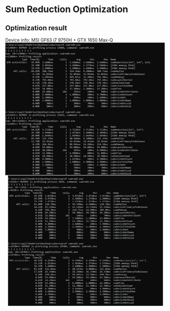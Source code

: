 # Sum Reduction Optimization
## Optimization result
Device info: MSI GF63 i7 9750H + GTX 1650 Max-Q
![Alt text](Untitled.png?raw=true "Title")
